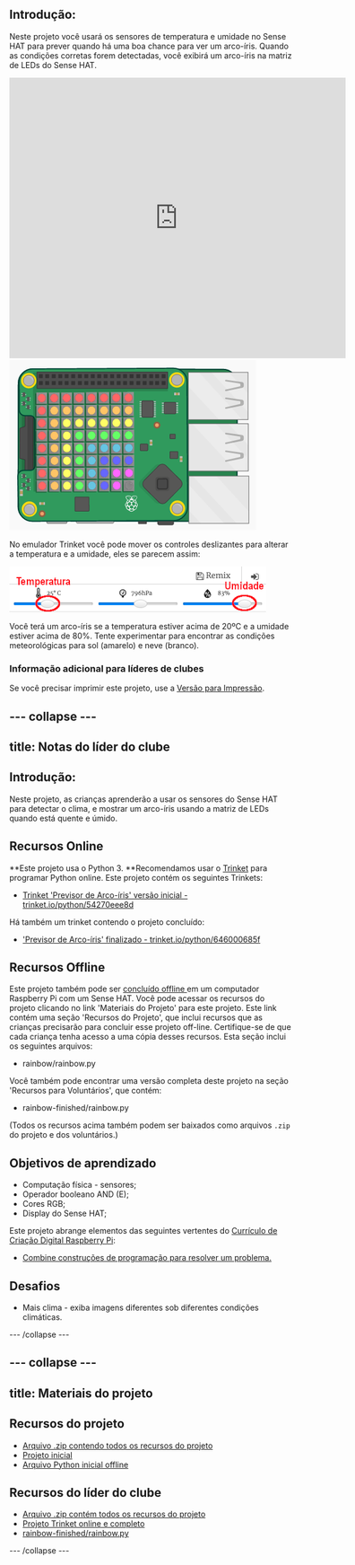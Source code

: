 ## Introdução:

Neste projeto você usará os sensores de temperatura e umidade no Sense HAT para prever quando há uma boa chance para ver um arco-íris. Quando as condições corretas forem detectadas, você exibirá um arco-íris na matriz de LEDs do Sense HAT.

<div class="trinket">
  <iframe src="https://trinket.io/embed/python/646000685f?outputOnly=true&start=result" width="600" height="500" frameborder="0" marginwidth="0" marginheight="0" allowfullscreen mark="crwd-mark">
</iframe> <img src="images/rainbow-final.png" />
</div>

No emulador Trinket você pode mover os controles deslizantes para alterar a temperatura e a umidade, eles se parecem assim:

![screenshot](images/rainbow-sliders.png)

Você terá um arco-íris se a temperatura estiver acima de 20ºC e a umidade estiver acima de 80%. Tente experimentar para encontrar as condições meteorológicas para sol (amarelo) e neve (branco).

### Informação adicional para líderes de clubes

Se você precisar imprimir este projeto, use a [Versão para Impressão](https://projects.raspberrypi.org/pt-BR/projects/rainbow-predictor/print).

--- collapse ---
---
title: Notas do líder do clube
---
## Introdução:

Neste projeto, as crianças aprenderão a usar os sensores do Sense HAT para detectar o clima, e mostrar um arco-íris usando a matriz de LEDs quando está quente e úmido.

## Recursos Online

**Este projeto usa o Python 3. **Recomendamos usar o [Trinket](https://trinket.io/) para programar Python online. Este projeto contém os seguintes Trinkets:

* [Trinket 'Previsor de Arco-íris' versão inicial - trinket.io/python/54270eee8d](https://trinket.io/python/54270eee8d)

Há também um trinket contendo o projeto concluído:

* ['Previsor de Arco-íris' finalizado - trinket.io/python/646000685f](https://trinket.io/python/646000685f)

## Recursos Offline

Este projeto também pode ser [ concluído offline ](https://www.codeclubprojects.org/en-GB/resources/physical-sense-hat/) em um computador Raspberry Pi com um Sense HAT. Você pode acessar os recursos do projeto clicando no link 'Materiais do Projeto' para este projeto. Este link contém uma seção 'Recursos do Projeto', que inclui recursos que as crianças precisarão para concluir esse projeto off-line. Certifique-se de que cada criança tenha acesso a uma cópia desses recursos. Esta seção inclui os seguintes arquivos:

* rainbow/rainbow.py

Você também pode encontrar uma versão completa deste projeto na seção 'Recursos para Voluntários', que contém:

* rainbow-finished/rainbow.py

(Todos os recursos acima também podem ser baixados como arquivos `.zip` do projeto e dos voluntários.)

## Objetivos de aprendizado

* Computação física - sensores;
* Operador booleano AND (E); 
* Cores RGB;
* Display do Sense HAT;

Este projeto abrange elementos das seguintes vertentes do [Currículo de Criação Digital Raspberry Pi](http://rpf.io/curriculum):

* [Combine construções de programação para resolver um problema.](https://www.raspberrypi.org/curriculum/programming/builder)

## Desafios

* Mais clima - exiba imagens diferentes sob diferentes condições climáticas. 

--- /collapse ---

--- collapse ---
---
title: Materiais do projeto
---
## Recursos do projeto

* [Arquivo .zip contendo todos os recursos do projeto](resources/rainbow-project-resources.zip)
* [Projeto inicial](https://trinket.io/python/54270eee8d)
* [Arquivo Python inicial offline](resources/rainbow-rainbow.py)

## Recursos do líder do clube

* [Arquivo .zip contém todos os recursos do projeto](resources/rainbow-volunteer-resources.zip)
* [Projeto Trinket online e completo](https://trinket.io/python/646000685f)
* [rainbow-finished/rainbow.py](resources/rainbow-final-rainbow.py)

--- /collapse ---